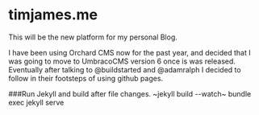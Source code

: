timjames.me
====================

This will be the new platform for my personal Blog.

I have been using Orchard CMS now for the past year, and decided that I was going to move to UmbracoCMS version 6 once is was released. 
Eventually after talking to @buildstarted and @adamralph I decided to follow in their footsteps of using github pages.

###Run Jekyll and build after file changes.
    ~jekyll build --watch~ bundle exec jekyll serve


